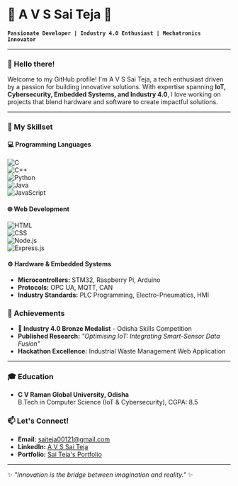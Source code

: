 # 🌟 A V S Sai Teja 🌟  
**`Passionate Developer | Industry 4.0 Enthusiast | Mechatronics Innovator`**

---

### 👋 Hello there!  
Welcome to my GitHub profile! I'm A V S Sai Teja, a tech enthusiast driven by a passion for building innovative solutions. With expertise spanning **IoT, Cybersecurity, Embedded Systems, and Industry 4.0**, I love working on projects that blend hardware and software to create impactful solutions.

---

### 🔧 My Skillset

#### **💻 Programming Languages**  
![C](https://img.shields.io/badge/-C-blue?style=for-the-badge&logo=c)  
![C++](https://img.shields.io/badge/-C++-00599C?style=for-the-badge&logo=c%2B%2B&logoColor=white)  
![Python](https://img.shields.io/badge/-Python-3776AB?style=for-the-badge&logo=python&logoColor=white)  
![Java](https://img.shields.io/badge/-Java-orange?style=for-the-badge&logo=java&logoColor=white)  
![JavaScript](https://img.shields.io/badge/-JavaScript-F7DF1E?style=for-the-badge&logo=javascript&logoColor=black)  

#### **🌐 Web Development**  
![HTML](https://img.shields.io/badge/-HTML5-E34F26?style=for-the-badge&logo=html5&logoColor=white)  
![CSS](https://img.shields.io/badge/-CSS3-1572B6?style=for-the-badge&logo=css3&logoColor=white)  
![Node.js](https://img.shields.io/badge/-Node.js-339933?style=for-the-badge&logo=node.js&logoColor=white)  
![Express.js](https://img.shields.io/badge/-Express.js-000000?style=for-the-badge&logo=express&logoColor=white)  

#### **⚙️ Hardware & Embedded Systems**  
- **Microcontrollers:** STM32, Raspberry Pi, Arduino  
- **Protocols:** OPC UA, MQTT, CAN  
- **Industry Standards:** PLC Programming, Electro-Pneumatics, HMI  



### 🌟 Achievements
- **🏅 Industry 4.0 Bronze Medalist** - Odisha Skills Competition  
- **Published Research:** *"Optimising IoT: Integrating Smart-Sensor Data Fusion"*  
- **Hackathon Excellence:** Industrial Waste Management Web Application  

---

### 🎓 Education  
- **C V Raman Global University, Odisha**  
   B.Tech in Computer Science (IoT & Cybersecurity), CGPA: 8.5  


### 📫 Let's Connect!
- **Email:** [saiteja00121@gmail.com](mailto:saiteja00121@gmail.com)  
- **LinkedIn:** [A V S Sai Teja](https://www.linkedin.com/in/yourlinkedin)  
- **Portfolio:** [Sai Teja's Portfolio](https://yourportfolio.com)  

---

✨ *"Innovation is the bridge between imagination and reality."* ✨
